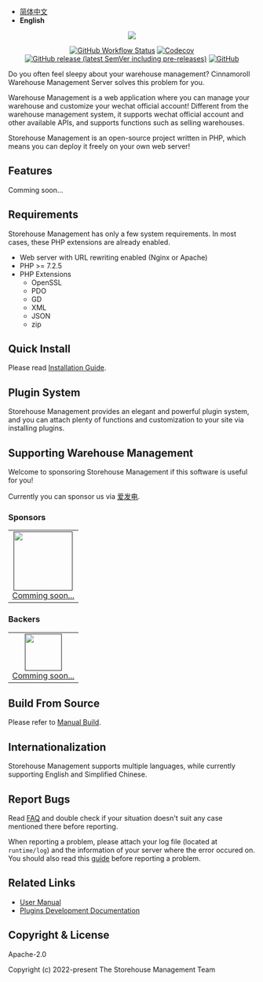 - [简体中文](./README-zh.md)
- **English**

<p align="center"><img src="https://user-images.githubusercontent.com/101342651/168995296-12e6367f-a93b-4ef1-ad4a-8cbc06905bfb.jpeg"></p>

<p align="center">
<a href="https://github.com/wms-community/storehouse-management-server/actions"><img alt="GitHub Workflow Status" src="https://img.shields.io/github/workflow/status/wms-community/storehouse-management-server/CI?style=flat-square"></a>
<a href="https://codecov.io/gh/wms-community/storehouse-management-server"><img alt="Codecov" src="https://img.shields.io/codecov/c/github/wms-community/storehouse-management-server?style=flat-square"></a>
<a href="https://github.com/bs-community/blessing-skin-server/releases"><img alt="GitHub release (latest SemVer including pre-releases)" src="https://img.shields.io/github/v/release/wms-community/storehouse-management-server?include_prereleases&style=flat-square"></a>
<a href="https://github.com/wms-community/storehouse-management-server/blob/master/LICENSE"><img alt="GitHub" src="https://img.shields.io/github/license/wms-community/storehouse-management-server?style=flat-square"></a>
</p>

Do you often feel sleepy about your warehouse management? Cinnamoroll Warehouse Management Server solves this problem for you.

Warehouse Management is a web application where you can manage your warehouse and customize your wechat official account! Different from the warehouse management system, it supports wechat official account and other available APIs, and supports functions such as selling warehouses.

Storehouse Management is an open-source project written in PHP, which means you can deploy it freely on your own web server!

## Features

Comming soon...

## Requirements

Storehouse Management has only a few system requirements. In most cases, these PHP extensions are already enabled.

- Web server with URL rewriting enabled (Nginx or Apache)
- PHP >= 7.2.5
- PHP Extensions
  - OpenSSL
  - PDO
  - GD
  - XML
  - JSON
  - zip

## Quick Install

Please read [Installation Guide](https://wms.mojy.xyz/en-us/install.html).

## Plugin System

Storehouse Management provides an elegant and powerful plugin system, and you can attach plenty of functions and customization to your site via installing plugins.

## Supporting Warehouse Management

Welcome to sponsoring Storehouse Management if this software is useful for you!

Currently you can sponsor us via [爱发电](https://afdian.net/@Cinnamoroll).

### Sponsors

<table>
  <tbody>
    <tr>
      <td align=center>
        <a href="">
          <img src="" width="120" height="120">
          <br>
          Comming soon...
        </a>
      </td>
      </tr>
    </tbody>
</table>

### Backers

<table>
  <tbody>
    <tr>
      <td align=center>
        <a href="">
          <img src="" width="75" height="75">
          <br>
          Comming soon...
        </a>
      </td>
      </tr>
    </tbody>
</table>

## Build From Source

Please refer to [Manual Build](https://wms.mojy.xyz/en-us/build.html).

## Internationalization

Storehouse Management supports multiple languages, while currently supporting English and Simplified Chinese.

## Report Bugs

Read [FAQ](https://wms.mojy.xyz/en-us/faq.html) and double check if your situation doesn't suit any case mentioned there before reporting.

When reporting a problem, please attach your log file (located at `runtime/log`) and the information of your server where the error occured on. You should also read this [guide](https://wms.mojy.xyz/en-us/report.html) before reporting a problem.

## Related Links

- [User Manual](https://wms.mojy.xyz/en-us/)
- [Plugins Development Documentation](https://wms-plugin.mojy.xyz)

## Copyright & License

Apache-2.0

Copyright (c) 2022-present The Storehouse Management Team

